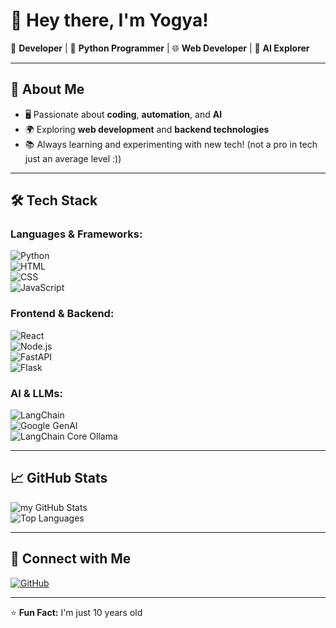 # 👋 Hey there, I'm Yogya!  

🔹 **Developer** | 🐍 **Python Programmer** | 🌐 **Web Developer** | 🤖 **AI Explorer**  

---

## 🚀 About Me  

- 🖥️ Passionate about **coding**, **automation**, and **AI**  
- 🌍 Exploring **web development** and **backend technologies**  
- 📚 Always learning and experimenting with new tech!  (not a pro in tech just an average level :))

---

## 🛠️ Tech Stack  

### **Languages & Frameworks:**  
![Python](https://img.shields.io/badge/Python-3776AB?style=for-the-badge&logo=python&logoColor=white)  
![HTML](https://img.shields.io/badge/HTML5-E34F26?style=for-the-badge&logo=html5&logoColor=white)  
![CSS](https://img.shields.io/badge/CSS3-1572B6?style=for-the-badge&logo=css3&logoColor=white)  
![JavaScript](https://img.shields.io/badge/JavaScript-F7DF1E?style=for-the-badge&logo=javascript&logoColor=black)  

### **Frontend & Backend:**  
![React](https://img.shields.io/badge/React-61DAFB?style=for-the-badge&logo=react&logoColor=black)  
![Node.js](https://img.shields.io/badge/Node.js-339933?style=for-the-badge&logo=node.js&logoColor=white)  
![FastAPI](https://img.shields.io/badge/FastAPI-009688?style=for-the-badge&logo=fastapi&logoColor=white)  
![Flask](https://img.shields.io/badge/Flask-000000?style=for-the-badge&logo=flask&logoColor=white)  

### **AI & LLMs:**  
![LangChain](https://img.shields.io/badge/LangChain-005571?style=for-the-badge)  
![Google GenAI](https://img.shields.io/badge/Google%20GenAI-4285F4?style=for-the-badge&logo=google&logoColor=white)  
![LangChain Core Ollama](https://img.shields.io/badge/LangChain--Core--Ollama-000000?style=for-the-badge)  

---

## 📈 GitHub Stats  

![my GitHub Stats](https://github-readme-stats.vercel.app/api?username=yogya-coder&show_icons=true&theme=radical)  
![Top Languages](https://github-readme-stats.vercel.app/api/top-langs/?username=yogya-coder&layout=compact&theme=radical)  

---

## 🔗 Connect with Me  

[![GitHub](https://img.shields.io/badge/GitHub-Yogya--Coder-100000?style=for-the-badge&logo=github)](https://github.com/yogya-coder)  

---

⭐ **Fun Fact:** I'm just 10 years old 
